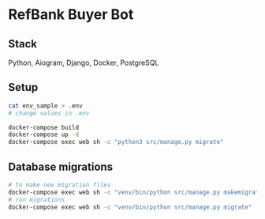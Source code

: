 # RefBank Buyer Bot
## Stack
Python, Aiogram, Django,
Docker, PostgreSQL
## Setup
```bash
cat env_sample > .env
# change values in .env

docker-compose build
docker-compose up -d
docker-compose exec web sh -c "python3 src/manage.py migrate"
```

## Database migrations
```bash
# to make new migration files
docker-compose exec web sh -c "venv/bin/python src/manage.py makemigrations"
# run migrations
docker-compose exec web sh -c "venv/bin/python src/manage.py migrate"
```
